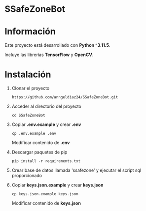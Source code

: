 # SSafeZoneBot
 # Información
Este proyecto está desarrollado con **Python ^3.11.5**.

Incluye las librerías **TensorFlow** y **OpenCV**.

# Instalación
1. Clonar el proyecto

    ```
    https://github.com/anngeldiaz24/SSafeZoneBot.git
    ```

2. Acceder al directorio del proyecto

    ```
    cd SSafeZoneBot
    ``` 

3. Copiar **.env.example** y crear **.env**

    ```
    cp .env.example .env
    ```

    Modificar contenido de **.env**

4. Descargar paquetes de pip

    ```
    pip install -r requirements.txt
    ```

5. Crear base de datos llamada 'ssafezone' y ejecutar el script sql proporcionado

6. Copiar **keys.json.example** y crear **keys.json**

    ```
    cp keys.json.example keys.json
    ```

    Modificar contenido de **keys.json**
